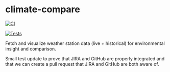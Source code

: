 # climate-compare
[![CI](https://github.com/frankbhome/climate-compare/actions/workflows/ci.yml/badge.svg)](https://github.com/frankbhome/climate-compare/actions/workflows/ci.yml)

[![Tests](https://github.com/frankbhome/climate-compare/actions/workflows/test.yml/badge.svg)](https://github.com/frankbhome/climate-compare/actions/workflows/test.yml)


Fetch and visualize weather station data (live + historical) for environmental insight and comparison.

Small test update to prove that JIRA and GitHub are properly integrated and that we can create a pull request that JIRA and GitHub are both aware of.
